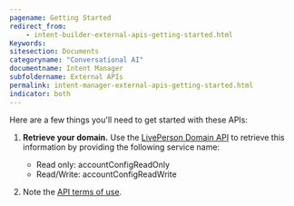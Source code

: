 ```yaml
---
pagename: Getting Started
redirect_from:
    - intent-builder-external-apis-getting-started.html
Keywords:
sitesection: Documents
categoryname: "Conversational AI"
documentname: Intent Manager
subfoldername: External APIs
permalink: intent-manager-external-apis-getting-started.html
indicator: both
---
```


Here are a few things you'll need to get started with these APIs:

1. **Retrieve your domain.** Use the [LivePerson Domain API](api-guidelines-domain-api.html) to retrieve this information by providing the following service name:

    * Read only: accountConfigReadOnly
    * Read/Write: accountConfigReadWrite

2. Note the [API terms of use](https://www.liveperson.com/policies/apitou/).
